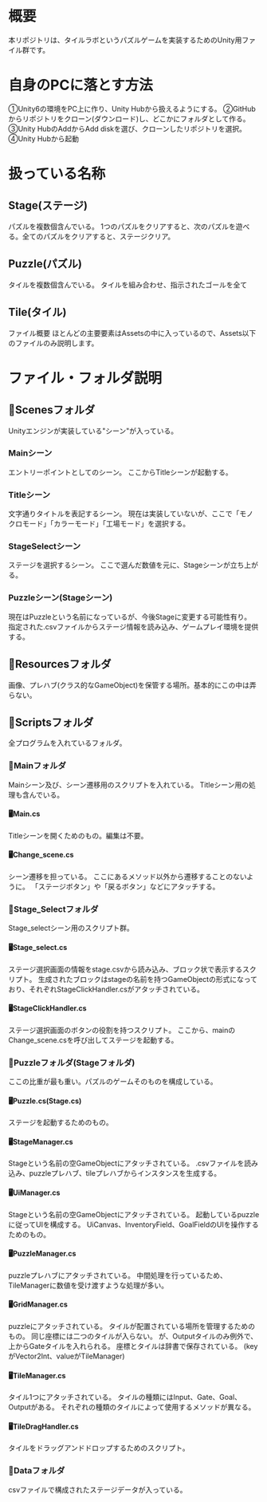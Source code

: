 # 概要
本リポジトリは、タイルラボというパズルゲームを実装するためのUnity用ファイル群です。


# 自身のPCに落とす方法
①Unity6の環境をPC上に作り、Unity Hubから扱えるようにする。
②GitHubからリポジトリをクローン(ダウンロード)し、どこかにフォルダとして作る。
③Unity HubのAddからAdd diskを選び、クローンしたリポジトリを選択。
④Unity Hubから起動

# 扱っている名称
## Stage(ステージ)
パズルを複数個含んでいる。
1つのパズルをクリアすると、次のパズルを遊べる。全てのパズルをクリアすると、ステージクリア。

## Puzzle(パズル)
タイルを複数個含んでいる。
タイルを組み合わせ、指示されたゴールを全て

## Tile(タイル)
ファイル概要
ほとんどの主要要素はAssetsの中に入っているので、Assets以下のファイルのみ説明します。

# ファイル・フォルダ説明
## 📁Scenesフォルダ
Unityエンジンが実装している"シーン"が入っている。

### Mainシーン
エントリーポイントとしてのシーン。
ここからTitleシーンが起動する。

### Titleシーン
文字通りタイトルを表記するシーン。
現在は実装していないが、ここで「モノクロモード」「カラーモード」「工場モード」を選択する。

### StageSelectシーン
ステージを選択するシーン。
ここで選んだ数値を元に、Stageシーンが立ち上がる。

### Puzzleシーン(Stageシーン)
現在はPuzzleという名前になっているが、今後Stageに変更する可能性有り。
指定された.csvファイルからステージ情報を読み込み、ゲームプレイ環境を提供する。

## 📁Resourcesフォルダ
画像、プレハブ(クラス的なGameObject)を保管する場所。基本的にこの中は弄らない。

## 📁Scriptsフォルダ
全プログラムを入れているフォルダ。

### 📁Mainフォルダ
Mainシーン及び、シーン遷移用のスクリプトを入れている。
Titleシーン用の処理も含んでいる。

#### 🖥Main.cs
Titleシーンを開くためのもの。編集は不要。

#### 🖥Change_scene.cs
シーン遷移を担っている。
ここにあるメソッド以外から遷移することのないように。
「ステージボタン」や「戻るボタン」などにアタッチする。

### 📁Stage_Selectフォルダ
Stage_selectシーン用のスクリプト群。

#### 🖥Stage_select.cs
ステージ選択画面の情報をstage.csvから読み込み、ブロック状で表示するスクリプト。
生成されたブロックはstage<n>の名前を持つGameObjectの形式になっており、それぞれStageClickHandler.csがアタッチされている。

#### 🖥StageClickHandler.cs
ステージ選択画面のボタンの役割を持つスクリプト。
ここから、mainのChange_scene.csを呼び出してステージを起動する。

### 📁Puzzleフォルダ(Stageフォルダ)
ここの比重が最も重い。パズルのゲームそのものを構成している。

#### 🖥Puzzle.cs(Stage.cs)
ステージを起動するためのもの。

#### 🖥StageManager.cs
Stageという名前の空GameObjectにアタッチされている。
.csvファイルを読み込み、puzzleプレハブ、tileプレハブからインスタンスを生成する。

#### 🖥UiManager.cs
Stageという名前の空GameObjectにアタッチされている。
起動しているpuzzleに従ってUIを構成する。
UiCanvas、InventoryField、GoalFieldのUIを操作するためのもの。

#### 🖥PuzzleManager.cs
puzzleプレハブにアタッチされている。
中間処理を行っているため、TileManagerに数値を受け渡すような処理が多い。

#### 🖥GridManager.cs
puzzleにアタッチされている。
タイルが配置されている場所を管理するためのもの。
同じ座標には二つのタイルが入らない。
が、Outputタイルのみ例外で、上からGateタイルを入れられる。
座標とタイルは辞書で保存されている。
(keyがVector2Int、valueがTileManager)

#### 🖥TileManager.cs
タイル1つにアタッチされている。
タイルの種類にはInput、Gate、Goal、Outputがある。
それぞれの種類のタイルによって使用するメソッドが異なる。

#### 🖥TileDragHandler.cs
タイルをドラッグアンドドロップするためのスクリプト。

### 📁Dataフォルダ
csvファイルで構成されたステージデータが入っている。
